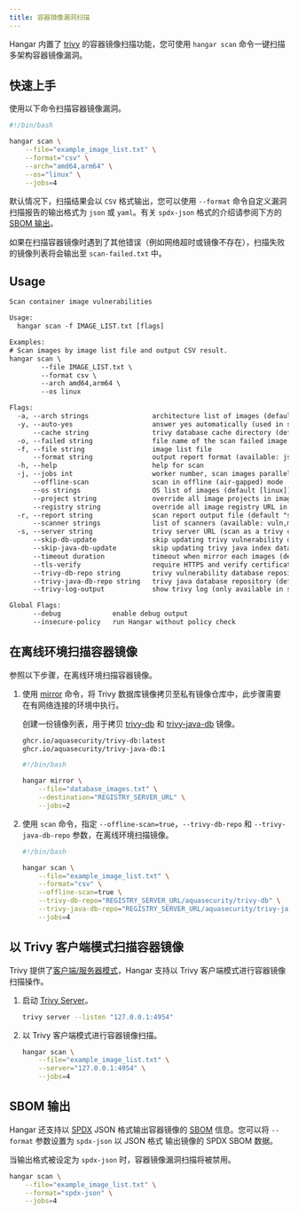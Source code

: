 ```yaml
---
title: 容器镜像漏洞扫描
---
```


Hangar 内置了 [trivy](https://aquasecurity.github.io/trivy/) 的容器镜像扫描功能，您可使用 `hangar scan` 命令一键扫描多架构容器镜像漏洞。

## 快速上手

使用以下命令扫描容器镜像漏洞。

```bash
#!/bin/bash

hangar scan \
    --file="example_image_list.txt" \
    --format="csv" \
    --arch="amd64,arm64" \
    --os="linux" \
    --jobs=4
```

默认情况下，扫描结果会以 `CSV` 格式输出，您可以使用 `--format` 命令自定义漏洞扫描报告的输出格式为 `json` 或 `yaml`。有关 `spdx-json` 格式的介绍请参阅下方的 [SBOM 输出](#sbom-输出)。

如果在扫描容器镜像时遇到了其他错误（例如网络超时或镜像不存在），扫描失败的镜像列表将会输出至 `scan-failed.txt` 中。

## Usage

```txt title="hangar scan --help"
Scan container image vulnerabilities

Usage:
  hangar scan -f IMAGE_LIST.txt [flags]

Examples:
# Scan images by image list file and output CSV result.
hangar scan \
        --file IMAGE_LIST.txt \
        --format csv \
        --arch amd64,arm64 \
        --os linux

Flags:
  -a, --arch strings                architecture list of images (default [amd64,arm64])
  -y, --auto-yes                    answer yes automatically (used in shell script)
      --cache string                trivy database cache directory (default "/home/starry-s/.cache/trivy")
  -o, --failed string               file name of the scan failed image list (default "scan-failed.txt")
  -f, --file string                 image list file
      --format string               output report format (available: json/yaml/csv/spdx-json) (default "csv")
  -h, --help                        help for scan
  -j, --jobs int                    worker number, scan images parallelly (1-20) (default 1)
      --offline-scan                scan in offline (air-gapped) mode
      --os strings                  OS list of images (default [linux])
      --project string              override all image projects in image list
      --registry string             override all image registry URL in image list
  -r, --report string               scan report output file (default "scan-report.[FORMAT]")
      --scanner strings             list of scanners (available: vuln,misconfig,secret,license) (default [vuln])
  -s, --server string               trivy server URL (scan as a trivy client mode)
      --skip-db-update              skip updating trivy vulnerability database
      --skip-java-db-update         skip updating trivy java index database
      --timeout duration            timeout when mirror each images (default 10m0s)
      --tls-verify                  require HTTPS and verify certificates (default true)
      --trivy-db-repo string        trivy vulnerability database repository (default "ghcr.io/aquasecurity/trivy-db")
      --trivy-java-db-repo string   trivy java database repository (default "ghcr.io/aquasecurity/trivy-java-db")
      --trivy-log-output            show trivy log (only available in single worker mode)

Global Flags:
      --debug             enable debug output
      --insecure-policy   run Hangar without policy check
```

## 在离线环境扫描容器镜像

参照以下步骤，在离线环境扫描容器镜像。

1. 使用 [mirror](/docs/v1.8/mirror/mirror) 命令，将 Trivy 数据库镜像拷贝至私有镜像仓库中，此步骤需要在有网络连接的环境中执行。

    创建一份镜像列表，用于拷贝 [trivy-db](https://github.com/aquasecurity/trivy-db/pkgs/container/trivy-db) 和 [trivy-java-db](https://github.com/aquasecurity/trivy-java-db/pkgs/container/trivy-java-db) 镜像。

    ```txt title="database_images.txt"
    ghcr.io/aquasecurity/trivy-db:latest
    ghcr.io/aquasecurity/trivy-java-db:1
    ```

    ```bash
    #!/bin/bash

    hangar mirror \
        --file="database_images.txt" \
        --destination="REGISTRY_SERVER_URL" \
        --jobs=2
    ```

1. 使用 `scan` 命令，指定 `--offline-scan=true`，`--trivy-db-repo` 和 `--trivy-java-db-repo` 参数，在离线环境扫描镜像。

    ```bash
    #!/bin/bash

    hangar scan \
        --file="example_image_list.txt" \
        --format="csv" \
        --offline-scan=true \
        --trivy-db-repo="REGISTRY_SERVER_URL/aquasecurity/trivy-db" \
        --trivy-java-db-repo="REGISTRY_SERVER_URL/aquasecurity/trivy-java-db" \
        --jobs=4
    ```

## 以 Trivy 客户端模式扫描容器镜像

Trivy 提供了[客户端/服务器模式](https://aquasecurity.github.io/trivy/v0.50/docs/references/modes/client-server/)，Hangar 支持以 Trivy 客户端模式进行容器镜像扫描操作。

1. 启动 [Trivy Server](https://aquasecurity.github.io/trivy/v0.50/docs/references/configuration/cli/trivy_server/)。

    ```bash
    trivy server --listen "127.0.0.1:4954"
    ```

1. 以 Trivy 客户端模式进行容器镜像扫描。

    ```bash
    hangar scan \
        --file="example_image_list.txt" \
        --server="127.0.0.1:4954" \
        --jobs=4
    ```

## SBOM 输出

Hangar 还支持以 [SPDX](https://spdx.dev/) JSON 格式输出容器镜像的 [SBOM](https://cyclonedx.org/capabilities/sbom/) 信息。您可以将 `--format` 参数设置为 `spdx-json` 以 JSON 格式 输出镜像的 SPDX SBOM 数据。

当输出格式被设定为 `spdx-json` 时，容器镜像漏洞扫描将被禁用。

```bash
hangar scan \
    --file="example_image_list.txt" \
    --format="spdx-json" \
    --jobs=4
```

